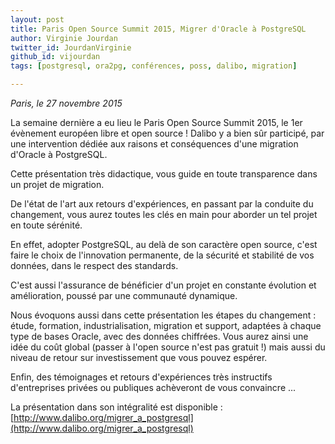 ```yaml
---
layout: post
title: Paris Open Source Summit 2015, Migrer d'Oracle à PostgreSQL
author: Virginie Jourdan
twitter_id: JourdanVirginie
github_id: vijourdan
tags: [postgresql, ora2pg, conférences, poss, dalibo, migration]

---
```

*Paris, le 27 novembre 2015*

La semaine dernière a eu lieu le Paris Open Source Summit 2015, le 1er évènement européen libre et open source !
Dalibo y a bien sûr participé, par une intervention dédiée aux raisons et conséquences d'une migration d'Oracle à PostgreSQL.


<!--MORE-->


Cette présentation très didactique, vous guide en toute transparence dans un projet de migration.

De l'état de l'art aux retours d'expériences, en passant par la conduite du changement, vous aurez toutes les clés en main pour aborder un tel projet en toute sérénité.

En effet, adopter PostgreSQL, au delà de son caractère open source, c'est faire le choix de l'innovation permanente, de la sécurité et stabilité de vos données, dans le respect des standards.

C'est aussi l'assurance de bénéficier d'un projet en constante évolution et amélioration, poussé par une communauté dynamique.

Nous évoquons aussi dans cette présentation les étapes du changement : étude, formation, industrialisation, migration et support, adaptées à chaque type de bases Oracle, avec des données chiffrées.
Vous aurez ainsi une idée du coût global (passer à l'open source n'est pas gratuit !) mais aussi du niveau de retour sur investissement que vous pouvez espérer.

Enfin, des témoignages et retours d'expériences très instructifs d'entreprises privées ou publiques achèveront de vous convaincre ...

La présentation dans son intégralité est disponible : [http://www.dalibo.org/migrer_a_postgresql](http://www.dalibo.org/migrer_a_postgresql)

